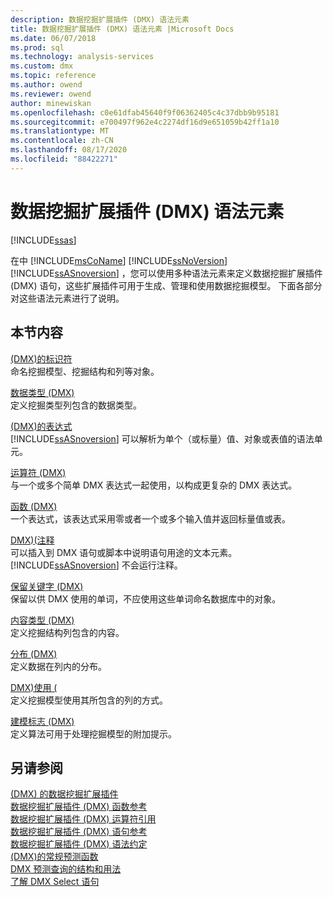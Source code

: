 ```yaml
---
description: 数据挖掘扩展插件 (DMX) 语法元素
title: 数据挖掘扩展插件 (DMX) 语法元素 |Microsoft Docs
ms.date: 06/07/2018
ms.prod: sql
ms.technology: analysis-services
ms.custom: dmx
ms.topic: reference
ms.author: owend
ms.reviewer: owend
author: minewiskan
ms.openlocfilehash: c0e61dfab45640f9f06362405c4c37dbb9b95181
ms.sourcegitcommit: e700497f962e4c2274df16d9e651059b42ff1a10
ms.translationtype: MT
ms.contentlocale: zh-CN
ms.lasthandoff: 08/17/2020
ms.locfileid: "88422271"
---
```

# <a name="data-mining-extensions-dmx-syntax-elements"></a>数据挖掘扩展插件 (DMX) 语法元素
[!INCLUDE[ssas](../includes/applies-to-version/ssas.md)]

  在中 [!INCLUDE[msCoName](../includes/msconame-md.md)] [!INCLUDE[ssNoVersion](../includes/ssnoversion-md.md)] [!INCLUDE[ssASnoversion](../includes/ssasnoversion-md.md)] ，您可以使用多种语法元素来定义数据挖掘扩展插件 (DMX) 语句，这些扩展插件可用于生成、管理和使用数据挖掘模型。 下面各部分对这些语法元素进行了说明。  
  
## <a name="in-this-section"></a>本节内容  
 [&#40;DMX&#41;的标识符 ](../dmx/identifiers-dmx.md)  
 命名挖掘模型、挖掘结构和列等对象。  
  
 [数据类型 (DMX)](../dmx/data-types-dmx.md)  
 定义挖掘类型列包含的数据类型。  
  
 [&#40;DMX&#41;的表达式 ](../dmx/expressions-dmx.md)  
 [!INCLUDE[ssASnoversion](../includes/ssasnoversion-md.md)] 可以解析为单个（或标量）值、对象或表值的语法单元。  
  
 [运算符 &#40;DMX&#41;](../dmx/operators-dmx.md)  
 与一个或多个简单 DMX 表达式一起使用，以构成更复杂的 DMX 表达式。  
  
 [函数 &#40;DMX&#41;](../dmx/functions-dmx.md)  
 一个表达式，该表达式采用零或者一个或多个输入值并返回标量值或表。  
  
 [DMX&#41;&#40;注释 ](../dmx/comments-dmx.md)  
 可以插入到 DMX 语句或脚本中说明语句用途的文本元素。 [!INCLUDE[ssASnoversion](../includes/ssasnoversion-md.md)] 不会运行注释。  
  
 [保留关键字 &#40;DMX&#41;](../dmx/reserved-keywords-dmx.md)  
 保留以供 DMX 使用的单词，不应使用这些单词命名数据库中的对象。  
  
 [内容类型 (DMX)](../dmx/content-types-dmx.md)  
 定义挖掘结构列包含的内容。  
  
 [分布 (DMX)](../dmx/distributions-dmx.md)  
 定义数据在列内的分布。  
  
 [DMX&#41;使用 &#40;](../dmx/usage-dmx.md)  
 定义挖掘模型使用其所包含的列的方式。  
  
 [建模标志 (DMX)](../dmx/modeling-flags-dmx.md)  
 定义算法可用于处理挖掘模型的附加提示。  
  
## <a name="see-also"></a>另请参阅  
 [&#40;DMX&#41; 的数据挖掘扩展插件](../dmx/data-mining-extensions-dmx-reference.md)   
 [数据挖掘扩展插件 &#40;DMX&#41; 函数参考](../dmx/data-mining-extensions-dmx-function-reference.md)   
 [数据挖掘扩展插件 &#40;DMX&#41; 运算符引用](../dmx/data-mining-extensions-dmx-operator-reference.md)   
 [数据挖掘扩展插件 &#40;DMX&#41; 语句参考](../dmx/data-mining-extensions-dmx-statements.md)   
 [数据挖掘扩展插件 &#40;DMX&#41; 语法约定](../dmx/data-mining-extensions-dmx-syntax-conventions.md)   
 [&#40;DMX&#41;的常规预测函数 ](../dmx/general-prediction-functions-dmx.md)   
 [DMX 预测查询的结构和用法](../dmx/structure-and-usage-of-dmx-prediction-queries.md)   
 [了解 DMX Select 语句](../dmx/understanding-the-dmx-select-statement.md)  
  
  
